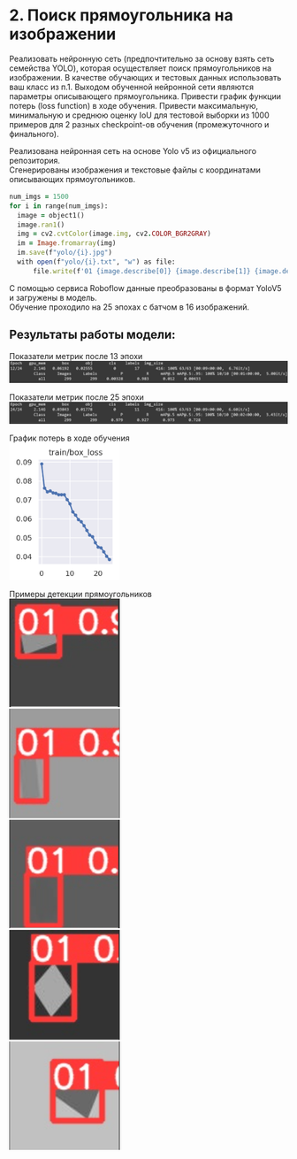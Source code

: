 # 2. Поиск прямоугольника на изображении
Реализовать нейронную сеть (предпочтительно за основу взять сеть семейства YOLO), которая осуществляет поиск прямоугольников на изображении. В качестве обучающих и тестовых данных использовать ваш класс из п.1. Выходом обученной нейронной сети являются параметры описывающего прямоугольника. Привести график функции потерь (loss function) в ходе обучения. Привести максимальную, минимальную и среднюю оценку IoU для тестовой выборки из 1000 примеров для 2 разных checkpoint-ов обучения (промежуточного и финального).  

Реализована нейронная сеть на основе Yolo v5 из официального репозитория.  
Сгенерированы изображения и текстовые файлы с координатами описывающих прямоугольников.

```ruby
num_imgs = 1500
for i in range(num_imgs):
  image = object1()
  image.ran1()
  img = cv2.cvtColor(image.img, cv2.COLOR_BGR2GRAY)
  im = Image.fromarray(img)
  im.save(f"yolo/{i}.jpg")
  with open(f"yolo/{i}.txt", "w") as file:
      file.write(f'01 {image.describe[0]} {image.describe[1]} {image.describe[2]} {image.describe[3]}')
```  
С помощью сервиса Roboflow данные преобразованы в формат YoloV5 и загружены в модель.  
Обучение проходило на 25 эпохах с батчом в 16 изображений.  

## Результаты работы модели:  
Показатели метрик после 13 эпохи  
<img src="params_12epoch.png" width="800"/>   

Показатели метрик после 25 эпохи  
<img src="params_24epoch.png" width="800"/>   

График потерь в ходе обучения   
<img src="loss.png" width="200"/>  

Примеры детекции прямоугольников  
<img src="test_01.png" width="200"/>  
<img src="test02.png" width="200"/>  
<img src="test03.png" width="200"/>  
<img src="test04.png" width="200"/>  
<img src="test05.png" width="200"/>  

